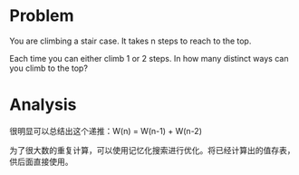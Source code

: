 # Problem

You are climbing a stair case. It takes n steps to reach to the top.

Each time you can either climb 1 or 2 steps. In how many distinct ways can you climb to the top?

# Analysis

很明显可以总结出这个递推：W(n) = W(n-1) + W(n-2)

为了很大数的重复计算，可以使用记忆化搜索进行优化。将已经计算出的值存表，供后面直接使用。
